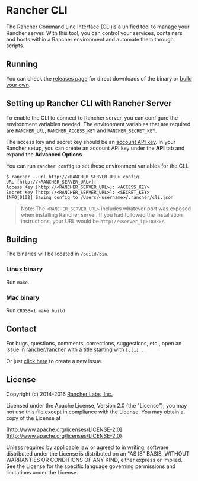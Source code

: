 Rancher CLI
===========

The Rancher Command Line Interface (CLI)is a unified tool to manage your Rancher server. With this tool, you can control your services, containers and hosts within a Rancher environment and automate them through scripts. 

## Running

You can check the [releases page](https://github.com/rancher/cli/releases) for direct downloads of the binary or [build your own](#building). 

## Setting up Rancher CLI with Rancher Server 

To enable the CLI to connect to Rancher server, you can configure the environment variables needed. The environment variables that are required are `RANCHER_URL`, `RANCHER_ACCESS_KEY` and `RANCHER_SECRET_KEY`. 

The access key and secret key should be an [account API key](http://docs.rancher.com/rancher/latest/en/api/api-keys/#account-api-keys). In your Rancher setup, you can create an account API key under the **API** tab and expand the **Advanced Options**. 

You can run `rancher config` to set these environment variables for the CLI. 

```
$ rancher --url http://<RANCHER_SERVER_URL> config
URL [http://<RANCHER_SERVER_URL>]: 
Access Key [http://<RANCHER_SERVER_URL>]: <ACCESS_KEY>
Secret Key [http://<RANCHER_SERVER_URL>]: <SECRET_KEY>
INFO[0102] Saving config to /Users/<username>/.rancher/cli.json 
```

> Note: The `<RANCHER_SERVER_URL>` includes whatever port was exposed when installing Rancher server. If you had followed the installation instructions, your URL would be `http://<server_ip>:8080/`.

## Building

The binaries will be located in `/build/bin`.

### Linux binary

Run `make`.

### Mac binary

Run `CROSS=1 make build`

## Contact

For bugs, questions, comments, corrections, suggestions, etc., open an issue in
[rancher/rancher](//github.com/rancher/rancher/issues) with a title starting with `[cli] `.

Or just [click here](//github.com/rancher/rancher/issues/new?title=%5Bcli%5D%20) to create a new issue.

## License
Copyright (c) 2014-2016 [Rancher Labs, Inc.](http://rancher.com)

Licensed under the Apache License, Version 2.0 (the "License");
you may not use this file except in compliance with the License.
You may obtain a copy of the License at

[http://www.apache.org/licenses/LICENSE-2.0](http://www.apache.org/licenses/LICENSE-2.0)

Unless required by applicable law or agreed to in writing, software
distributed under the License is distributed on an "AS IS" BASIS,
WITHOUT WARRANTIES OR CONDITIONS OF ANY KIND, either express or implied.
See the License for the specific language governing permissions and
limitations under the License.
